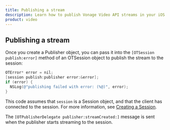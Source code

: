 ```yaml
---
title: Publishing a stream
description: Learn how to publish Vonage Video API streams in your iOS application. Once you have connected to a session, you can send video, audio, and messages by publishing a stream.
product: video 
---
```


## Publishing a stream

Once you create a Publisher object, you can pass it into the `[OTSession publish:error]` method of an OTSession object to publish the stream to the session:

```objective-c
OTError* error = nil;
[session publish:publisher error:&error];
if (error) {
  NSLog(@"publishing failed with error: (%@)", error);
}
```

This code assumes that `session` is a Session object, and that the client has connected to the session. For more information, see [Creating a Session](/video/guides/create-session).

The `[OTPublisherDelegate publisher:streamCreated:]` message is sent when the publisher starts streaming to the session.
